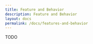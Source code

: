 ```yaml
---
title: Feature and Behavior
description: Feature and Behavior
layout: docs
permalink: /docs/features-and-behavior
---
```


TODO